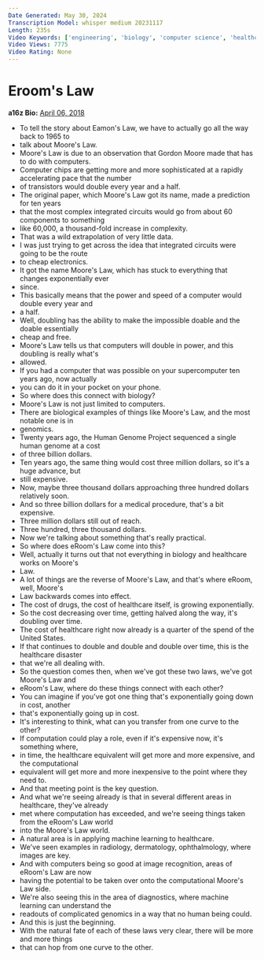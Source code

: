 ```yaml
---
Date Generated: May 30, 2024
Transcription Model: whisper medium 20231117
Length: 235s
Video Keywords: ['engineering', 'biology', 'computer science', 'healthcare', "Moore's Law", "Eroom's Law", "Baumol's cost disease"]
Video Views: 7775
Video Rating: None
---
```


# Eroom's Law
**a16z Bio:** [April 06, 2018](https://www.youtube.com/watch?v=wF8gVBl3Ots)
*  To tell the story about Eamon's Law, we have to actually go all the way back to 1965 to
*  talk about Moore's Law.
*  Moore's Law is due to an observation that Gordon Moore made that has to do with computers.
*  Computer chips are getting more and more sophisticated at a rapidly accelerating pace that the number
*  of transistors would double every year and a half.
*  The original paper, which Moore's Law got its name, made a prediction for ten years
*  that the most complex integrated circuits would go from about 60 components to something
*  like 60,000, a thousand-fold increase in complexity.
*  That was a wild extrapolation of very little data.
*  I was just trying to get across the idea that integrated circuits were going to be the route
*  to cheap electronics.
*  It got the name Moore's Law, which has stuck to everything that changes exponentially ever
*  since.
*  This basically means that the power and speed of a computer would double every year and
*  a half.
*  Well, doubling has the ability to make the impossible doable and the doable essentially
*  cheap and free.
*  Moore's Law tells us that computers will double in power, and this doubling is really what's
*  allowed.
*  If you had a computer that was possible on your supercomputer ten years ago, now actually
*  you can do it in your pocket on your phone.
*  So where does this connect with biology?
*  Moore's Law is not just limited to computers.
*  There are biological examples of things like Moore's Law, and the most notable one is in
*  genomics.
*  Twenty years ago, the Human Genome Project sequenced a single human genome at a cost
*  of three billion dollars.
*  Ten years ago, the same thing would cost three million dollars, so it's a huge advance, but
*  still expensive.
*  Now, maybe three thousand dollars approaching three hundred dollars relatively soon.
*  And so three billion dollars for a medical procedure, that's a bit expensive.
*  Three million dollars still out of reach.
*  Three hundred, three thousand dollars.
*  Now we're talking about something that's really practical.
*  So where does eRoom's Law come into this?
*  Well, actually it turns out that not everything in biology and healthcare works on Moore's
*  Law.
*  A lot of things are the reverse of Moore's Law, and that's where eRoom, well, Moore's
*  Law backwards comes into effect.
*  The cost of drugs, the cost of healthcare itself, is growing exponentially.
*  So the cost decreasing over time, getting halved along the way, it's doubling over time.
*  The cost of healthcare right now already is a quarter of the spend of the United States.
*  If that continues to double and double and double over time, this is the healthcare disaster
*  that we're all dealing with.
*  So the question comes then, when we've got these two laws, we've got Moore's Law and
*  eRoom's Law, where do these things connect with each other?
*  You can imagine if you've got one thing that's exponentially going down in cost, another
*  that's exponentially going up in cost.
*  It's interesting to think, what can you transfer from one curve to the other?
*  If computation could play a role, even if it's expensive now, it's something where,
*  in time, the healthcare equivalent will get more and more expensive, and the computational
*  equivalent will get more and more inexpensive to the point where they need to.
*  And that meeting point is the key question.
*  And what we're seeing already is that in several different areas in healthcare, they've already
*  met where computation has exceeded, and we're seeing things taken from the eRoom's Law world
*  into the Moore's Law world.
*  A natural area is in applying machine learning to healthcare.
*  We've seen examples in radiology, dermatology, ophthalmology, where images are key.
*  And with computers being so good at image recognition, areas of eRoom's Law are now
*  having the potential to be taken over onto the computational Moore's Law side.
*  We're also seeing this in the area of diagnostics, where machine learning can understand the
*  readouts of complicated genomics in a way that no human being could.
*  And this is just the beginning.
*  With the natural fate of each of these laws very clear, there will be more and more things
*  that can hop from one curve to the other.
